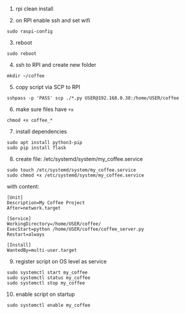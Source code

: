 
1. rpi clean install 

2. on RPI enable ssh and set wifi

```
sudo raspi-config 
```

3. reboot 
```
sudo reboot
```

4. ssh to RPI and create new folder
```
mkdir ~/coffee
```

5. copy script via SCP to RPI
```
sshpass -p 'PASS' scp ./*.py USER@192.168.0.38:/home/USER/coffee
```
6. make sure files have `+x`
```
chmod +x coffee_*
```

7. install dependencies
```
sudo apt install python3-pip
sudo pip install flask
```

8. create file: /etc/systemd/system/my_coffee.service

```
sudo touch /etc/systemd/system/my_coffee.service
sudo chmod +x /etc/systemd/system/my_coffee.service
```
with content:
```
[Unit]
Description=My Coffee Project
After=network.target

[Service]
WorkingDirectory=/home/USER/coffee/
ExecStart=python /home/USER/coffee/coffee_server.py
Restart=always

[Install]
WantedBy=multi-user.target
```

9. register script on OS level as service
```
sudo systemctl start my_coffee
sudo systemctl status my_coffee
sudo systemctl stop my_coffee
```

10. enable script on startup
```
sudo systemctl enable my_coffee
```

